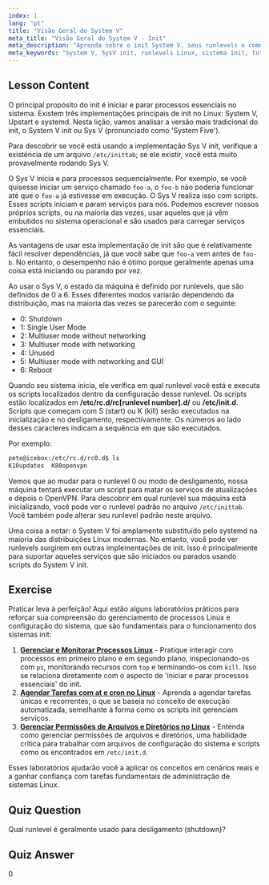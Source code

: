 ```yaml
---
index: 1
lang: "pt"
title: "Visão Geral do System V"
meta_title: "Visão Geral do System V - Init"
meta_description: "Aprenda sobre o init System V, seus runlevels e como ele gerencia processos no Linux. Entenda os conceitos básicos do SysV para usuários iniciantes e intermediários."
meta_keywords: "System V, SysV init, runlevels Linux, sistema init, tutorial Linux, guia para iniciantes, gerenciamento de processos"
---
```


## Lesson Content

O principal propósito do init é iniciar e parar processos essenciais no sistema. Existem três implementações principais de init no Linux: System V, Upstart e systemd. Nesta lição, vamos analisar a versão mais tradicional do init, o System V init ou Sys V (pronunciado como 'System Five').

Para descobrir se você está usando a implementação Sys V init, verifique a existência de um arquivo `/etc/inittab`; se ele existir, você está muito provavelmente rodando Sys V.

O Sys V inicia e para processos sequencialmente. Por exemplo, se você quisesse iniciar um serviço chamado `foo-a`, o `foo-b` não poderia funcionar até que o `foo-a` já estivesse em execução. O Sys V realiza isso com scripts. Esses scripts iniciam e param serviços para nós. Podemos escrever nossos próprios scripts, ou na maioria das vezes, usar aqueles que já vêm embutidos no sistema operacional e são usados para carregar serviços essenciais.

As vantagens de usar esta implementação de init são que é relativamente fácil resolver dependências, já que você sabe que `foo-a` vem antes de `foo-b`. No entanto, o desempenho não é ótimo porque geralmente apenas uma coisa está iniciando ou parando por vez.

Ao usar o Sys V, o estado da máquina é definido por runlevels, que são definidos de 0 a 6. Esses diferentes modos variarão dependendo da distribuição, mas na maioria das vezes se parecerão com o seguinte:

- 0: Shutdown
- 1: Single User Mode
- 2: Multiuser mode without networking
- 3: Multiuser mode with networking
- 4: Unused
- 5: Multiuser mode with networking and GUI
- 6: Reboot

Quando seu sistema inicia, ele verifica em qual runlevel você está e executa os scripts localizados dentro da configuração desse runlevel. Os scripts estão localizados em **/etc/rc.d/rc[runlevel number].d/** ou **/etc/init.d**. Scripts que começam com S (start) ou K (kill) serão executados na inicialização e no desligamento, respectivamente. Os números ao lado desses caracteres indicam a sequência em que são executados.

Por exemplo:

```bash
pete@icebox:/etc/rc.d/rc0.d$ ls
K10updates  K80openvpn
```

Vemos que ao mudar para o runlevel 0 ou modo de desligamento, nossa máquina tentará executar um script para matar os serviços de atualizações e depois o OpenVPN. Para descobrir em qual runlevel sua máquina está inicializando, você pode ver o runlevel padrão no arquivo `/etc/inittab`. Você também pode alterar seu runlevel padrão neste arquivo.

Uma coisa a notar: o System V foi amplamente substituído pelo systemd na maioria das distribuições Linux modernas. No entanto, você pode ver runlevels surgirem em outras implementações de init. Isso é principalmente para suportar aqueles serviços que são iniciados ou parados usando scripts do System V init.

## Exercise

Praticar leva à perfeição! Aqui estão alguns laboratórios práticos para reforçar sua compreensão do gerenciamento de processos Linux e configuração do sistema, que são fundamentais para o funcionamento dos sistemas init:

1. **[Gerenciar e Monitorar Processos Linux](https://labex.io/pt/labs/comptia-manage-and-monitor-linux-processes-590864)** - Pratique interagir com processos em primeiro plano e em segundo plano, inspecionando-os com `ps`, monitorando recursos com `top` e terminando-os com `kill`. Isso se relaciona diretamente com o aspecto de 'iniciar e parar processos essenciais' do init.
2. **[Agendar Tarefas com at e cron no Linux](https://labex.io/pt/labs/comptia-schedule-tasks-with-at-and-cron-in-linux-590870)** - Aprenda a agendar tarefas únicas e recorrentes, o que se baseia no conceito de execução automatizada, semelhante à forma como os scripts init gerenciam serviços.
3. **[Gerenciar Permissões de Arquivos e Diretórios no Linux](https://labex.io/pt/labs/comptia-manage-file-and-directory-permissions-in-linux-590844)** - Entenda como gerenciar permissões de arquivos e diretórios, uma habilidade crítica para trabalhar com arquivos de configuração do sistema e scripts como os encontrados em `/etc/init.d`.

Esses laboratórios ajudarão você a aplicar os conceitos em cenários reais e a ganhar confiança com tarefas fundamentais de administração de sistemas Linux.

## Quiz Question

Qual runlevel é geralmente usado para desligamento (shutdown)?

## Quiz Answer

0
